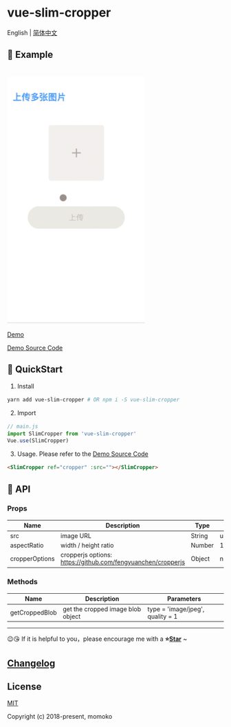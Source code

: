 # vue-slim-cropper

English | [简体中文](./README.zh-CN.md)

## 🌰 Example

<img src="./demo/assets/demo.gif" width="320" style="margin-top: 20px;">

[Demo](https://wannaxiao.github.io/vue-slim-cropper/demo/dist/)

[Demo Source Code](https://github.com/wannaxiao/vue-slim-cropper/blob/master/demo/App.vue)

## 🚀 QuickStart

1.  Install

```bash
yarn add vue-slim-cropper # OR npm i -S vue-slim-cropper
```

2.  Import

```js
// main.js
import SlimCropper from 'vue-slim-cropper'
Vue.use(SlimCropper)
```

3.  Usage. Please refer to the [Demo Source Code](https://github.com/wannaxiao/vue-slim-cropper/blob/master/demo/App.vue)

```html
<SlimCropper ref="cropper" :src=""></SlimCropper>
```

## 🔌 API

### Props

| Name           | Description                                                  | Type   | Default   |
| -------------- | ------------------------------------------------------------ | ------ | --------- |
| src            | image URL                                                    | String | undefined |
| aspectRatio    | width / height ratio                                         | Number | 1         |
| cropperOptions | cropperjs options: https://github.com/fengyuanchen/cropperjs | Object | null      |

### Methods

| Name           | Description                       | Parameters                       |
| -------------- | --------------------------------- | -------------------------------- |
| getCroppedBlob | get the cropped image blob object | type = 'image/jpeg', quality = 1 |

---

😉😘 If it is helpful to you，please encourage me with a <b>⭐️<a href="#">Star</a></b> ~

## [Changelog](./CHANGELOG.md)

## License

[MIT](http://opensource.org/licenses/MIT)

Copyright (c) 2018-present, momoko
